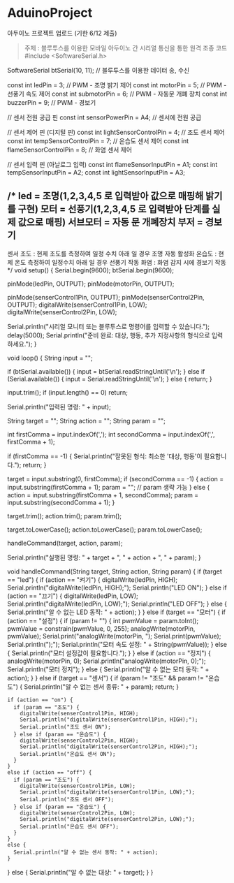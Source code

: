 # AduinoProject
아두이노 프로젝트 업로드 (기한 6/12 제출)
> 주제 : 블루투스를 이용한 모바일 아두이노 간 시리얼 통신을 통한 원격 조종
> 코드
#include <SoftwareSerial.h>

SoftwareSerial btSerial(10, 11); // 블루투스를 이용한 데이터 송, 수신

const int ledPin = 3;             // PWM - 조명 밝기 제어
const int motorPin = 5;           // PWM - 선풍기 속도 제어
const int submotorPin = 6;        // PWM - 자동문 개폐 장치
const int buzzerPin = 9;          // PWM - 경보기

// 센서 전원 공급 핀
const int sensorPowerPin = A4;    // 센서에 전원 공급

// 센서 제어 핀 (디지털 핀)
const int lightSensorControlPin = 4;  // 조도 센서 제어
const int tempSensorControlPin = 7;   // 온습도 센서 제어
const int flameSensorControlPin = 8;  // 화염 센서 제어

// 센서 입력 핀 (아날로그 입력)
const int flameSensorInputPin = A1;
const int tempSensorInputPin = A2;
const int lightSensorInputPin = A3;

/*
led = 조명(1,2,3,4,5 로 입력받아 값으로 매핑해 밝기를 구현)
모터 = 선풍기(1,2,3,4,5 로 입력받아 단계를 실제 값으로 매핑)
서브모터 = 자동 문 개폐장치
부저 = 경보기
-----
센서
조도 : 현제 조도를 측정하여 일정 수치 아래 일 경우 조명 자동 활성화
온습도 : 현제 온도 측정하여 일정수치 아래 일 경우 선풍기 작동
화염 : 화염 감지 시에 경보기 작동
*/
void setup() {
  Serial.begin(9600);
  btSerial.begin(9600);

  pinMode(ledPin, OUTPUT);
  pinMode(motorPin, OUTPUT);

  pinMode(senserControl1Pin, OUTPUT);
  pinMode(senserControl2Pin, OUTPUT);
  digitalWrite(senserControl1Pin, LOW);
  digitalWrite(senserControl2Pin, LOW);

  Serial.println("시리얼 모니터 또는 블루투스로 명령어를 입력할 수 있습니다.");
  delay(5000);
  Serial.println("준비 완료: 대상, 행동, 추가 지정사항의 형식으로 입력하세요.");
}

void loop() {
  String input = "";

  if (btSerial.available()) {
    input = btSerial.readStringUntil('\n');
  }
  else if (Serial.available()) {
    input = Serial.readStringUntil('\n');
  }
  else {
    return;
  }

  input.trim();
  if (input.length() == 0) return;

  Serial.println("입력된 명령: " + input);

  String target = "";
  String action = "";
  String param = "";

  int firstComma = input.indexOf(',');
  int secondComma = input.indexOf(',', firstComma + 1);

  if (firstComma == -1) {
    Serial.println("잘못된 형식: 최소한 '대상, 행동'이 필요합니다.");
    return;
  }

  target = input.substring(0, firstComma);
  if (secondComma == -1) {
    action = input.substring(firstComma + 1);
    param = "";  // param 생략 가능
  } else {
    action = input.substring(firstComma + 1, secondComma);
    param = input.substring(secondComma + 1);
  }

  target.trim();
  action.trim();
  param.trim();

  target.toLowerCase();
  action.toLowerCase();
  param.toLowerCase();

  handleCommand(target, action, param);

  Serial.println("실행된 명령: " + target + ", " + action + ", " + param);
}

void handleCommand(String target, String action, String param) {
  if (target == "led") {
    if (action == "켜기") {
      digitalWrite(ledPin, HIGH);
      Serial.println("digitalWrite(ledPin, HIGH);");
      Serial.println("LED ON");
    } else if (action == "끄기") {
      digitalWrite(ledPin, LOW);
      Serial.println("digitalWrite(ledPin, LOW);");
      Serial.println("LED OFF");
    } else {
      Serial.println("알 수 없는 LED 동작: " + action);
    }
  }
  else if (target == "모터") {
    if (action == "설정") {
      if (param != "") {
        int pwmValue = param.toInt();
        pwmValue = constrain(pwmValue, 0, 255);
        analogWrite(motorPin, pwmValue);
        Serial.print("analogWrite(motorPin, ");
        Serial.print(pwmValue);
        Serial.println(");");
        Serial.println("모터 속도 설정: " + String(pwmValue));
      } else {
        Serial.println("모터 설정값이 필요합니다.");
      }
    }
    else if (action == "정지") {
      analogWrite(motorPin, 0);
      Serial.println("analogWrite(motorPin, 0);");
      Serial.println("모터 정지");
    }
    else {
      Serial.println("알 수 없는 모터 동작: " + action);
    }
  }
  else if (target == "센서") {
    if (param != "조도" && param != "온습도") {
      Serial.println("알 수 없는 센서 종류: " + param);
      return;
    }

    if (action == "on") {
      if (param == "조도") {
        digitalWrite(senserControl1Pin, HIGH);
        Serial.println("digitalWrite(senserControl1Pin, HIGH);");
        Serial.println("조도 센서 ON");
      } else if (param == "온습도") {
        digitalWrite(senserControl2Pin, HIGH);
        Serial.println("digitalWrite(senserControl2Pin, HIGH);");
        Serial.println("온습도 센서 ON");
      }
    }
    else if (action == "off") {
      if (param == "조도") {
        digitalWrite(senserControl1Pin, LOW);
        Serial.println("digitalWrite(senserControl1Pin, LOW);");
        Serial.println("조도 센서 OFF");
      } else if (param == "온습도") {
        digitalWrite(senserControl2Pin, LOW);
        Serial.println("digitalWrite(senserControl2Pin, LOW);");
        Serial.println("온습도 센서 OFF");
      }
    }
    else {
      Serial.println("알 수 없는 센서 동작: " + action);
    }
  }
  else {
    Serial.println("알 수 없는 대상: " + target);
  }
}
